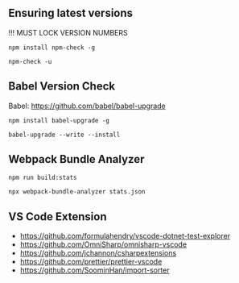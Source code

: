 ## Ensuring latest versions

!!! MUST LOCK VERSION NUMBERS

`npm install npm-check -g`

`npm-check -u`

## Babel Version Check

Babel: https://github.com/babel/babel-upgrade

`npm install babel-upgrade -g`

`babel-upgrade --write --install`

## Webpack Bundle Analyzer

`npm run build:stats`

`npx webpack-bundle-analyzer stats.json`

## VS Code Extension

-   https://github.com/formulahendry/vscode-dotnet-test-explorer
-   https://github.com/OmniSharp/omnisharp-vscode
-   https://github.com/jchannon/csharpextensions
-   https://github.com/prettier/prettier-vscode
-   https://github.com/SoominHan/import-sorter
